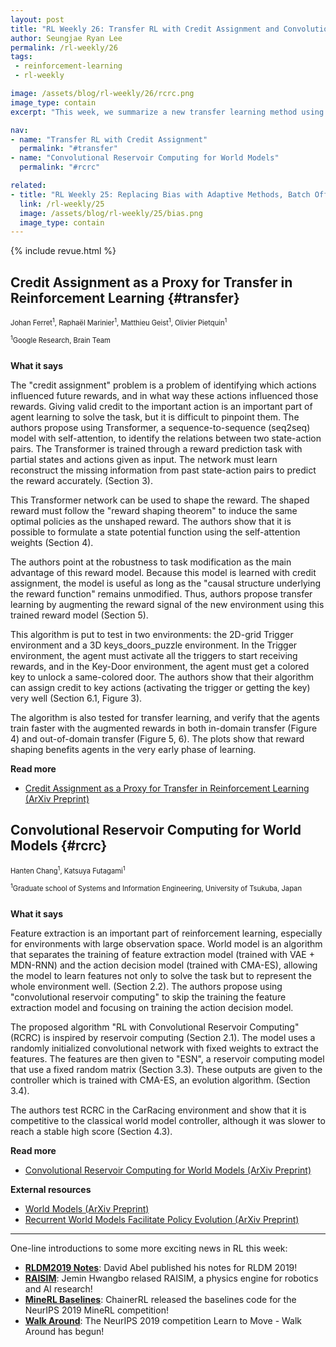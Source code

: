 ```yaml
---
layout: post
title: "RL Weekly 26: Transfer RL with Credit Assignment and Convolutional Reservoir Computing for World Models"
author: Seungjae Ryan Lee
permalink: /rl-weekly/26
tags:
 - reinforcement-learning
 - rl-weekly

image: /assets/blog/rl-weekly/26/rcrc.png
image_type: contain
excerpt: "This week, we summarize a new transfer learning method using the Transformer reward model, and a world model controller that does not require training the feature extraction."

nav:
- name: "Transfer RL with Credit Assignment"
  permalink: "#transfer"
- name: "Convolutional Reservoir Computing for World Models"
  permalink: "#rcrc"

related:
- title: "RL Weekly 25: Replacing Bias with Adaptive Methods, Batch Off-policy Learning, and Learning Shared Model for Multi-task RL"
  link: /rl-weekly/25
  image: /assets/blog/rl-weekly/25/bias.png
  image_type: contain
---
```



{% include revue.html %}


## Credit Assignment as a Proxy for Transfer in Reinforcement Learning {#transfer}

<p class="authors" style="font-size: 0.8em">
Johan Ferret<sup>1</sup>,
Raphaël Marinier<sup>1</sup>,
Matthieu Geist<sup>1</sup>,
Olivier Pietquin<sup>1</sup>
</p>
<p class="authors__institutions" style="font-size: 0.8em">
    <sup>1</sup>Google Research, Brain Team
</p>

<div class="w80" style="margin: 10px auto;">
  <img src="{{ absolute_url }}/assets/blog/rl-weekly/26/credit_and_transfer.png" alt="">
</div>

**What it says**

The "credit assignment" problem is a problem of identifying which actions influenced future rewards, and in what way these actions influenced those rewards. Giving valid credit to the important action is an important part of agent learning to solve the task, but it is difficult to pinpoint them. The authors propose using Transformer, a sequence-to-sequence (seq2seq) model with self-attention, to identify the relations between two state-action pairs. The Transformer is trained through a reward prediction task with partial states and actions given as input. The network must learn reconstruct the missing information from past state-action pairs to predict the reward accurately. (Section 3).

This Transformer network can be used to shape the reward. The shaped reward must follow the "reward shaping theorem" to induce the same optimal policies as the unshaped reward. The authors show that it is possible to formulate a state potential function using the self-attention weights (Section 4).

The authors point at the robustness to task modification as the main advantage of this reward model. Because this model is learned with credit assignment, the model is useful as long as the "causal structure underlying the reward function" remains unmodified. Thus, authors propose transfer learning by augmenting the reward signal of the new environment using this trained reward model (Section 5).

This algorithm is put to test in two environments: the 2D-grid Trigger environment and a 3D keys_doors_puzzle environment. In the Trigger environment, the agent must activate all the triggers to start receiving rewards, and in the Key-Door environment, the agent must get a colored key to unlock a same-colored door. The authors show that their algorithm can assign credit to key actions (activating the trigger or getting the key) very well (Section 6.1, Figure 3).

The algorithm is also tested for transfer learning, and verify that the agents train faster with the augmented rewards in both in-domain transfer (Figure 4) and out-of-domain transfer (Figure 5, 6). The plots show that reward shaping benefits agents in the very early phase of learning.

**Read more**

- [Credit Assignment as a Proxy for Transfer in Reinforcement Learning (ArXiv Preprint)](https://arxiv.org/abs/1907.08027)





## Convolutional Reservoir Computing for World Models {#rcrc}

<p class="authors" style="font-size: 0.8em">
Hanten Chang<sup>1</sup>,
Katsuya Futagami<sup>1</sup>
</p>
<p class="authors__institutions" style="font-size: 0.8em">
    <sup>1</sup>Graduate school of Systems and Information Engineering, University of Tsukuba, Japan
</p>

<div class="w80" style="margin: 10px auto;">
  <img src="{{ absolute_url }}/assets/blog/rl-weekly/26/rcrc.png" alt="">
</div>

**What it says**

Feature extraction is an important part of reinforcement learning, especially for environments with large observation space. World model is an algorithm that separates the training of feature extraction model (trained with VAE + MDN-RNN) and the action decision model (trained with CMA-ES), allowing the model to learn features not only to solve the task but to represent the whole environment well. (Section 2.2). The authors propose using "convolutional reservoir computing" to skip the training the feature extraction model and focusing on training the action decision model.

The proposed algorithm "RL with Convolutional Reservoir Computing" (RCRC) is inspired by reservoir computing (Section 2.1). The model uses a randomly initialized convolutional network with fixed weights to extract the features. The features are then given to "ESN", a reservoir computing model that use a fixed random matrix (Section 3.3). These outputs are given to the controller which is trained with CMA-ES, an evolution algorithm. (Section 3.4).

The authors test RCRC in the CarRacing environment and show that it is competitive to the classical world model controller, although it was slower to reach a stable high score (Section 4.3).


**Read more**

- [Convolutional Reservoir Computing for World Models (ArXiv Preprint)](https://arxiv.org/abs/1907.08040)

**External resources**

- [World Models (ArXiv Preprint)](https://arxiv.org/abs/1803.10122)
- [Recurrent World Models Facilitate Policy Evolution (ArXiv Preprint)](https://arxiv.org/abs/1809.01999)


------

One-line introductions to some more exciting news in RL this week:

- [**RLDM2019 Notes**](https://david-abel.github.io/notes/rldm_2019.pdf): David Abel published his notes for RLDM 2019!
- [**RAISIM**](https://www.reddit.com/r/reinforcementlearning/comments/ceubvl/raisim_physics_engine_for_robotics_and_ai_research/): Jemin Hwangbo relased RAISIM, a physics engine for robotics and AI research!
- [**MineRL Baselines**](https://github.com/minerllabs/quick_start/tree/master/chainerrl_baselines): ChainerRL released the baselines code for the NeurIPS 2019 MineRL competition!
- [**Walk Around**](https://www.aicrowd.com/challenges/neurips-2019-learn-to-move-walk-around): The NeurIPS 2019 competition Learn to Move - Walk Around has begun!
